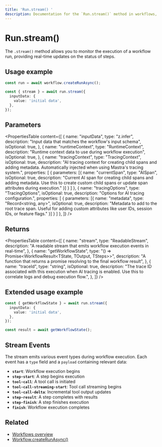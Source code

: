 ```yaml
---
title: 'Run.stream() '
description: Documentation for the `Run.stream()` method in workflows, which allows you to monitor the execution of a workflow run as a stream.
---
```


# Run.stream()

The `.stream()` method allows you to monitor the execution of a workflow run, providing real-time updates on the status of steps.

## Usage example

```typescript showLineNumbers copy
const run = await workflow.createRunAsync();

const { stream } = await run.stream({
  inputData: {
    value: 'initial data',
  },
});
```

## Parameters

<PropertiesTable
content={[
{
name: "inputData",
type: "z.infer<TInput>",
description: "Input data that matches the workflow's input schema",
isOptional: true,
},
{
name: "runtimeContext",
type: "RuntimeContext",
description: "Runtime context data to use during workflow execution",
isOptional: true,
},
{
name: "tracingContext",
type: "TracingContext",
isOptional: true,
description: "AI tracing context for creating child spans and adding metadata. Automatically injected when using Mastra's tracing system.",
properties: [
{
parameters: [{
name: "currentSpan",
type: "AISpan",
isOptional: true,
description: "Current AI span for creating child spans and adding metadata. Use this to create custom child spans or update span attributes during execution."
}]
}
]
},
{
name: "tracingOptions",
type: "TracingOptions",
isOptional: true,
description: "Options for AI tracing configuration.",
properties: [
{
parameters: [{
name: "metadata",
type: "Record<string, any>",
isOptional: true,
description: "Metadata to add to the root trace span. Useful for adding custom attributes like user IDs, session IDs, or feature flags."
}]
}
]
},
]}
/>

## Returns

<PropertiesTable
content={[
{
name: "stream",
type: "ReadableStream<StreamEvent>",
description: "A readable stream that emits workflow execution events in real-time",
},
{
name: "getWorkflowState",
type: "() => Promise<WorkflowResult<TState, TOutput, TSteps>>",
description: "A function that returns a promise resolving to the final workflow result",
},
{
name: "traceId",
type: "string",
isOptional: true,
description: "The trace ID associated with this execution when AI tracing is enabled. Use this to correlate logs and debug execution flow.",
},
]}
/>

## Extended usage example

```typescript showLineNumbers copy
const { getWorkflowState } = await run.stream({
  inputData: {
    value: 'initial data',
  },
});

const result = await getWorkflowState();
```

## Stream Events

The stream emits various event types during workflow execution. Each event has a `type` field and a `payload` containing relevant data:

- **`start`**: Workflow execution begins
- **`step-start`**: A step begins execution
- **`tool-call`**: A tool call is initiated
- **`tool-call-streaming-start`**: Tool call streaming begins
- **`tool-call-delta`**: Incremental tool output updates
- **`step-result`**: A step completes with results
- **`step-finish`**: A step finishes execution
- **`finish`**: Workflow execution completes

## Related

- [Workflows overview](../../../docs/workflows/overview#run-workflow)
- [Workflow.createRunAsync()](../../../reference/workflows/workflow-methods/create-run)
